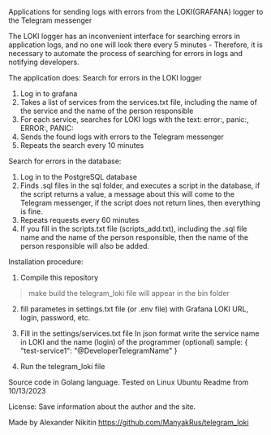Applications for sending logs with errors from the LOKI(GRAFANA) logger to the Telegram messenger

The LOKI logger has an inconvenient interface for searching errors in application logs,
and no one will look there every 5 minutes -
Therefore, it is necessary to automate the process of searching for errors in logs and notifying developers.

The application does:
Search for errors in the LOKI logger
1. Log in to grafana
2. Takes a list of services from the services.txt file,
including the name of the service and the name of the person responsible
3. For each service, searches for LOKI logs with the text: error:, panic:, ERROR:, PANIC:
4. Sends the found logs with errors to the Telegram messenger
5. Repeats the search every 10 minutes

Search for errors in the database:
1. Log in to the PostgreSQL database
2. Finds .sql files in the sql folder, and executes a script in the database,
if the script returns a value, a message about this will come to the Telegram messenger,
if the script does not return lines, then everything is fine.
3. Repeats requests every 60 minutes
4. If you fill in the scripts.txt file (scripts_add.txt),
including the .sql file name and the name of the person responsible,
then the name of the person responsible will also be added.

Installation procedure:
1. Compile this repository
>make build
the telegram_loki file will appear in the bin folder

2. fill parametes in settings.txt file (or .env file)
with Grafana LOKI URL, login, password, etc.

3. Fill in the settings/services.txt file
In json format write the service name in LOKI
and the name (login) of the programmer (optional)
sample:
{
   "test-service1": "@DeveloperTelegramName"
}


3. Run the telegram_loki file


Source code in Golang language.
Tested on Linux Ubuntu
Readme from 10/13/2023

License:
Save information about the author and the site.

Made by Alexander Nikitin
https://github.com/ManyakRus/telegram_loki